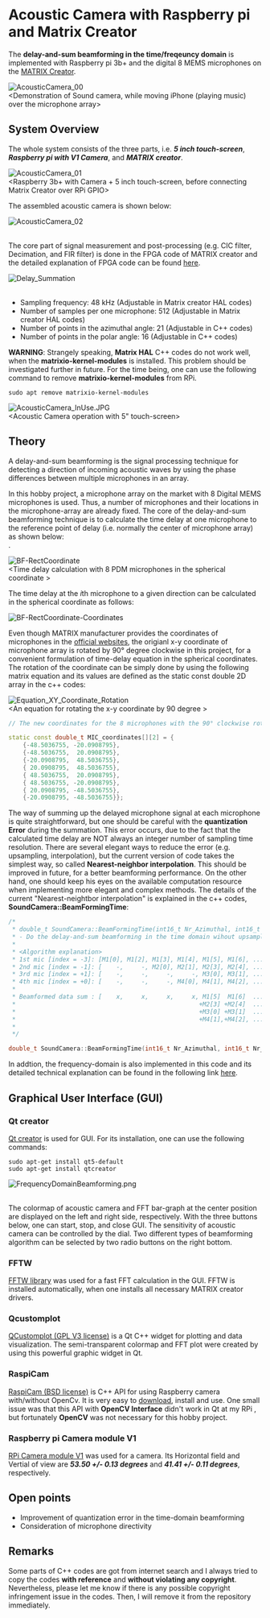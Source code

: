 # Acoustic Camera with Raspberry pi and Matrix Creator
The **delay-and-sum beamforming in the time/freqeuncy domain** is implemented with Raspberry pi 3b+ and the digital 8 MEMS microphones on the [MATRIX Creator](https://matrix-io.github.io/matrix-documentation/matrix-creator/overview/). 

![AcousticCamera_00](Pictures/AcousticCamera_00.gif)
</br><Demonstration of Sound camera, while moving iPhone (playing music) over the microphone array></br>

## System Overview
The whole system consists of the three parts, i.e. ***5 inch touch-screen***, ***Raspberry pi with V1 Camera***, and ***MATRIX creator***. 

![AcousticCamera_01](Pictures/AcousticCamera_01.JPG)
</br><Raspberry 3b+ with Camera + 5 inch touch-screen, before connecting Matrix Creator over RPi GPIO></br>

The assembled acoustic camera is shown below:</br>

![AcousticCamera_02](Pictures/AcousticCamera_02.JPG)
</br><The assembled acoustic camera></br>

The core part of signal measurement and post-processing (e.g. CIC filter, Decimation, and FIR filter) is done in the FPGA code of MATRIX creator and the detailed explanation of FPGA code can be found [here](https://github.com/Hoi-Jeon/Verilog-for-Mic-in-Matrix-Creator).


![Delay_Summation](Pictures/Delay_Summation.png)
</br><The schematic of the delay-and-sum beamformign in the time domain ></br>

- Sampling frequency: 48 kHz (Adjustable in Matrix creator HAL codes)
- Number of samples per one microphone: 512 (Adjustable in Matrix creator HAL codes)
- Number of points in the azimuthal angle: 21 (Adjustable in C++ codes)
- Number of points in the polar angle: 16 (Adjustable in C++ codes)


**WARNING**: Strangely speaking, **Matrix HAL** C++ codes do not work well, when the **matrixio-kernel-modules** is installed. This problem should be investigated further in future. For the time being, one can use the following command to remove **matrixio-kernel-modules** from RPi.

```
sudo apt remove matrixio-kernel-modules
```

![AcousticCamera_InUse.JPG](Pictures/AcousticCamera_InUse.JPG)
</br> <Acoustic Camera operation with 5" touch-screen> </br> 


## Theory
A delay-and-sum beamforming is the signal processing technique for detecting a direction of incoming acoustic waves by using the phase differences between multiple microphones in an array. </br>

In this hobby project, a microphone array on the market with 8 Digital MEMS microphones is used. Thus, a number of microphones and their locations in the microphone-array are already fixed. The core of the delay-and-sum beamforming technique is to calculate the time delay at one microphone to the reference point of delay (i.e. normally the center of microphone array) as shown below: </br>.

![BF-RectCoordinate](Pictures/BeamForming-RectangularCoordinate.png)
</br> <Time delay calculation with 8 PDM microphones in the spherical coordinate >

The time delay at the *i*th microphone to a given direction can be calculated in the spherical coordinate as follows:

![BF-RectCoordinate-Coordinates](Pictures/BeamForming-RectangularCoordinate_Delay_at_ith_Mic.png)
</br><The time delay at the ith microphone with respect to one point in the sound field grid>

Even though MATRIX manufacturer provides the coordinates of microphones in the [official websites](https://matrix-io.github.io/matrix-documentation/matrix-creator/resources/microphone/), the origianl x-y coordinate of microphone array is rotated by 90° degree clockwise in this project, for a convenient formulation of time-delay equation in the spherical coordinates. The rotation of the coordinate can be simply done by using the following matrix equation and its values are defined as the static const double 2D array in the c++ codes: </br>

![Equation_XY_Coordinate_Rotation](Pictures/Equation_XY_Coordinate_Rotation.png)
</br> <An equation for rotating the x-y coordinate by 90 degree >

```c++
// The new coordinates for the 8 microphones with the 90° clockwise rotated x-y coordinate

static const double_t MIC_coordinates[][2] = {
	{-48.5036755, -20.0908795},  
	{-48.5036755,  20.0908795},
	{-20.0908795,  48.5036755},
	{ 20.0908795,  48.5036755},
	{ 48.5036755,  20.0908795},
	{ 48.5036755, -20.0908795},
	{ 20.0908795, -48.5036755},
	{-20.0908795, -48.5036755}};
```

The way of summing up the delayed microphone signal at each microphone is quite straightforward, but one should be careful with the **quantization Error** during the summation. This error occurs, due to the fact that the calculated time delay are NOT always an integer number of sampling time resolution. There are several elegant ways to reduce the error (e.g. upsampling, interpolation), but the current version of code takes the simplest way, so called **Nearest-neighbor interpolation**. This should be improved in future, for a better beamforming performance. On the other hand, one should keep his eyes on the available computation resource when implementing more elegant and complex methods. The details of the current "Nearest-neightbor interpolation" is explained in the c++ codes, **SoundCamera::BeamFormingTime**:

```c++
/*
 * double_t SoundCamera::BeamFormingTime(int16_t Nr_Azimuthal, int16_t Nr_Polar)
 * - Do the delay-and-sum beamforming in the time domain wihout upsampling and interpolation
 *   
 * <Algorithm explanation>
 * 1st mic [index = -3]: [M1[0], M1[2], M1[3], M1[4], M1[5], M1[6], ...]
 * 2nd mic [index = -1]: [    -,     -, M2[0], M2[1], M2[3], M2[4], ...]
 * 3rd mic [index = +1]: [    -,     -,     -,     -, M3[0], M3[1], ...]
 * 4th mic [index = +0]: [    -,     -,     -, M4[0], M4[1], M4[2], ...]
 * 
 * Beamformed data sum : [    x,     x,     x,     x, M1[5]  M1[6]  ...
 *                                                   +M2[3] +M2[4]  ...
 *                                                   +M3[0] +M3[1]  ...
 *                                                   +M4[1],+M4[2], ...]
 * 
 */

double_t SoundCamera::BeamFormingTime(int16_t Nr_Azimuthal, int16_t Nr_Polar) 
```

In addtion, the frequency-domain is also implemented in this code and its detailed technical explanation can be found in the following link [here](https://www.acoustic-camera.com/en/services/noise-and-vibration-blog/delay-and-sum-beamforming-in-the-frequency-domain.html).


## Graphical User Interface (GUI)
### Qt creator
[Qt creator](https://www.qt.io/product/development-tools) is used for GUI. For its installation, one can use the following commands: </br>

```
sudo apt-get install qt5-default
sudo apt-get install qtcreator
```
![FrequencyDomainBeamforming.png](Pictures/FrequencyDomainBeamforming.png)
</br> <GUI of acoustic camera> </br> 

The colormap of acoustic camera and FFT bar-graph at the center position are displayed on the left and right side, respectively. With the three buttons below, one can start, stop, and close GUI. The sensitivity of acoustic camera can be controlled by the dial. Two different types of beamforming algorithm can be selected by two radio buttons on the right bottom. 

### FFTW
[FFTW library](https://wiki.qt.io/How_to_use_FFTW) was used for a fast FFT calculation in the GUI. FFTW is installed automatically, when one installs all necessary MATRIX creator drivers. </br>

### Qcustomplot
[QCustomplot (GPL V3 license)](https://www.qcustomplot.com/index.php/introduction) is a Qt C++ widget for plotting and data visualization. The semi-transparent colormap and FFT plot were created by using this powerful graphic widget in Qt. </br>

### RaspiCam
[RaspiCam (BSD license)](https://www.uco.es/investiga/grupos/ava/node/40) is C++ API for using Raspberry camera with/without OpenCv. It is very easy to [download](https://sourceforge.net/projects/raspicam/files/?), install and use. One small issue was that this API with **OpenCV Interface** didn't work in Qt at my RPi , but fortunately **OpenCV** was not necessary for this hobby project.
</br>

### Raspberry pi Camera module V1
[RPi Camera module V1](https://www.raspberrypi.org/documentation/hardware/camera/) was used for a camera. Its Horizontal field and Vertial of view are ***53.50 +/- 0.13 degrees*** and ***41.41 +/- 0.11 degrees***, respectively.
</br>

## Open points
- Improvement of quantization error in the time-domain beamforming
- Consideration of microphone directivity

## Remarks
Some parts of C++ codes are got from internet search and I always tried to copy the codes **with reference** and **without violating any copyright**. Nevertheless, please let me know if there is any possible copyright infringement issue in the codes. Then, I will remove it from the repository immediately.
